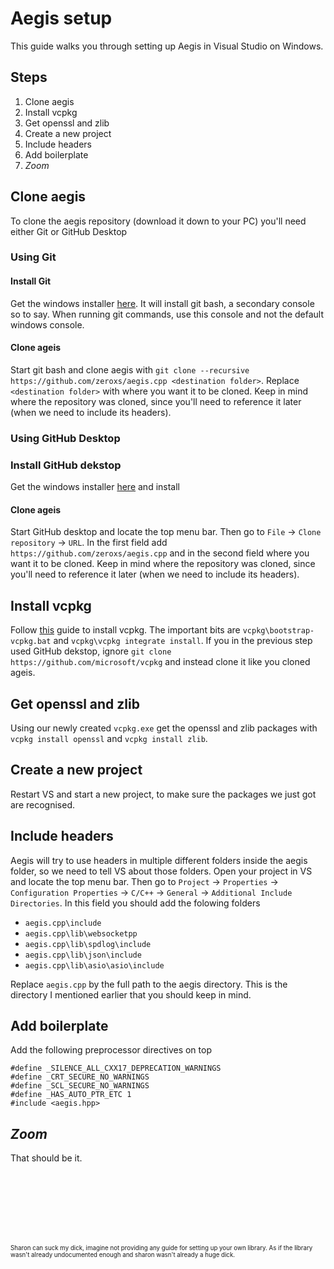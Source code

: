 # Aegis setup
This guide walks you through setting up Aegis in Visual Studio on Windows. 

## Steps
1. Clone aegis
2. Install vcpkg
3. Get openssl and zlib
4. Create a new project
5. Include headers
6. Add boilerplate
7. *Zoom*

## Clone aegis
To clone the aegis repository (download it down to your PC) you'll need either Git or GitHub Desktop

### Using Git

#### Install Git
Get the windows installer [here](https://gitforwindows.org/).
It will install git bash, a secondary console so to say. When running git commands, use this console and not the default windows console.

#### Clone ageis
Start git bash and clone aegis with `git clone --recursive https://github.com/zeroxs/aegis.cpp <destination folder>`.
Replace `<destination folder>` with where you want it to be cloned.
Keep in mind where the repository was cloned, since you'll need to reference it later (when we need to include its headers).

### Using GitHub Desktop

### Install GitHub dekstop
Get the windows installer [here](https://desktop.github.com/) and install

#### Clone ageis
Start GitHub desktop and locate the top menu bar. Then go to `File` -> `Clone repository` -> `URL`.
In the first field add `https://github.com/zeroxs/aegis.cpp` and in the second field where you want it to be cloned.
Keep in mind where the repository was cloned, since you'll need to reference it later (when we need to include its headers).

## Install vcpkg
Follow [this](https://github.com/microsoft/vcpkg#quick-start-windows) guide to install vcpkg.
The important bits are `vcpkg\bootstrap-vcpkg.bat` and `vcpkg\vcpkg integrate install`.
If you in the previous step used GitHub dekstop, ignore `git clone https://github.com/microsoft/vcpkg` and instead clone it like you cloned ageis.

## Get openssl and zlib
Using our newly created `vcpkg.exe` get the openssl and zlib packages with `vcpkg install openssl` and `vcpkg install zlib`.

## Create a new project
Restart VS and start a new project, to make sure the packages we just got are recognised.

## Include headers
Aegis will try to use headers in multiple different folders inside the aegis folder, so we need to tell VS about those folders.
Open your project in VS and locate the top menu bar. Then go to `Project` -> `Properties` -> `Configuration Properties` -> `C/C++` -> `General` -> `Additional Include Directories`.
In this field you should add the folowing folders
- `aegis.cpp\include`
- `aegis.cpp\lib\websocketpp`
- `aegis.cpp\lib\spdlog\include`
- `aegis.cpp\lib\json\include`
- `aegis.cpp\lib\asio\asio\include`

Replace `aegis.cpp` by the full path to the aegis directory. This is the directory I mentioned earlier that you should keep in mind.

## Add boilerplate
Add the following preprocessor directives on top
```
#define _SILENCE_ALL_CXX17_DEPRECATION_WARNINGS
#define _CRT_SECURE_NO_WARNINGS
#define _SCL_SECURE_NO_WARNINGS
#define _HAS_AUTO_PTR_ETC 1
#include <aegis.hpp>
```

## *Zoom*
That should be it.


<br/><br/><br/><br/><br/><br/>

<sup><sub>Sharon can suck my dick, imagine not providing any guide for setting up your own library.
As if the library wasn't already undocumented enough and sharon wasn't already a huge dick.</sub></sup>
